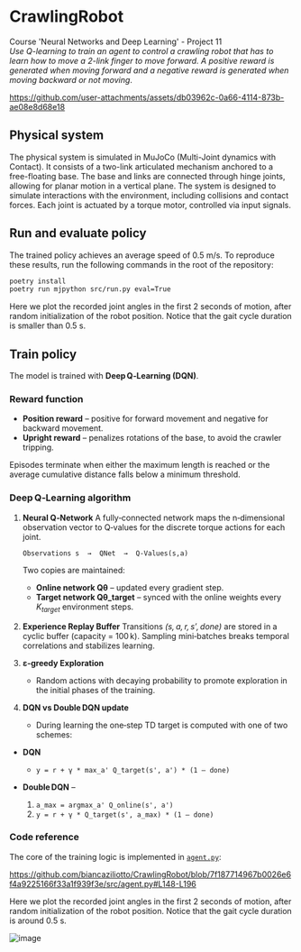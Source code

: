 # CrawlingRobot

Course 'Neural Networks and Deep Learning' - Project 11 \
_Use Q-learning to train an agent to control a crawling robot that has to learn how to move a 2-link finger to move forward. A positive reward is generated when moving forward and a negative reward is generated when moving backward or not moving_.

https://github.com/user-attachments/assets/db03962c-0a66-4114-873b-ae08e8d68e18

## Physical system

The physical system is simulated in MuJoCo (Multi-Joint dynamics with Contact). It consists of a two-link articulated mechanism anchored to a free-floating base. The base and links are connected through hinge joints, allowing for planar motion in a vertical plane. The system is designed to simulate interactions with the environment, including collisions and contact forces. Each joint is actuated by a torque motor, controlled via input signals.

## Run and evaluate policy

The trained policy achieves an average speed of 0.5 m/s. To reproduce these results, run the following commands in the root of the repository:

```bash
poetry install
poetry run mjpython src/run.py eval=True
```

Here we plot the recorded joint angles in the first 2 seconds of motion, after random initialization of the robot position. Notice that the gait cycle duration is smaller than 0.5 s.

## Train policy

The model is trained with **Deep Q‑Learning (DQN)**.

### Reward function

* **Position reward** – positive for forward movement and negative for backward movement.
* **Upright reward** – penalizes rotations of the base, to avoid the crawler tripping.

Episodes terminate when either the maximum length is reached or the average cumulative distance falls below a minimum threshold.

### Deep Q‑Learning algorithm

1. **Neural Q‑Network**
   A fully‑connected network maps the n‑dimensional observation vector to Q‑values for the discrete torque actions for each joint.

   ```text
   Observations s  →  QNet  →  Q-Values(s,a)
   ```

   Two copies are maintained:

   * **Online network Qθ** – updated every gradient step.
   * **Target network Qθ_target** – synced with the online weights every *K<sub>target</sub>* environment steps.

2. **Experience Replay Buffer**
   Transitions *(s, a, r, s′, done)* are stored in a cyclic buffer (capacity = 100 k).
   Sampling mini‑batches breaks temporal correlations and stabilizes learning.

3. **ε‑greedy Exploration**

   * Random actions with decaying probability to promote exploration in the initial phases of the training.

4. **DQN vs Double DQN update**

   * During learning the one‑step TD target is computed with one of two schemes:

* **DQN**
   * `y = r + γ * max_a' Q_target(s', a') * (1 – done)`
* **Double DQN** –

  1. `a_max = argmax_a' Q_online(s', a')`
  2. `y = r + γ * Q_target(s', a_max) * (1 – done)`

   
### Code reference

The core of the training logic is implemented in [`agent.py`](./src/agent.py):

https://github.com/biancaziliotto/CrawlingRobot/blob/7f187714967b0026e6f4a9225166f33a1f939f3e/src/agent.py#L148-L196

Here we plot the recorded joint angles in the first 2 seconds of motion, after random initialization of the robot position. Notice that the gait cycle duration is around 0.5 s.

![image](https://github.com/user-attachments/assets/a31d5e4d-b4c6-4159-80a3-f43687d429a2)


